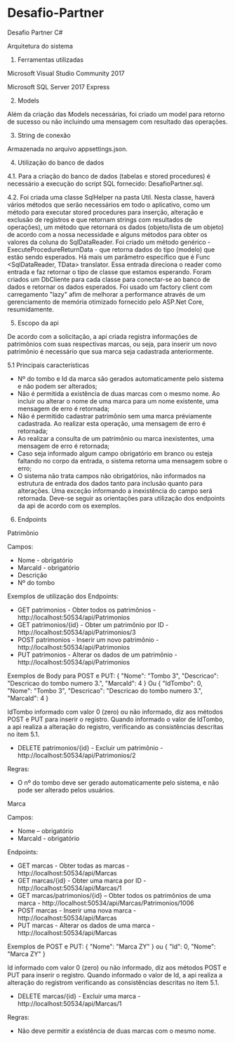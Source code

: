 # Desafio-Partner
Desafio Partner C#

Arquitetura do sistema


1. Ferramentas utilizadas

Microsoft Visual Studio Community 2017

Microsoft SQL Server 2017 Express


2. Models

Além da criação das Models necessárias, foi criado um model para retorno de sucesso ou não incluindo uma mensagem com resultado das operações.


3. String de conexão

Armazenada no arquivo appsettings.json.


4. Utilização do banco de dados

4.1. Para a criação do banco de dados (tabelas e stored procedures) é necessário a execução do script SQL fornecido: DesafioPartner.sql.

4.2. Foi criada uma classe SqlHelper na pasta Util. Nesta classe, haverá vários métodos que serão necessários em todo o aplicativo, como um método para executar stored procedures para inserção, alteração e exclusão de registros e que retornam strings com resultados de operações), um método que retornará os dados (objeto/lista de um objeto) de acordo com a nossa necessidade e alguns métodos para obter os valores da coluna do SqlDataReader.
Foi criado um método genérico - ExecuteProcedureReturnData - que retorna dados do tipo (modelo) que estão sendo esperados. Há mais um parâmetro específico que é Func <SqlDataReader, TData> translator. Essa entrada direciona o reader como entrada e faz retornar o tipo de classe que estamos esperando. 
Foram criados um DbCliente para cada classe para conectar-se ao banco de dados e retornar os dados esperados.
Foi usado um factory client com carregamento "lazy" afim de melhorar a performance através de um gerenciamento de memória otimizado fornecido pelo ASP.Net Core, resumidamente.


5. Escopo da api

De acordo com a solicitação, a api criada registra informações de patrimônios com suas respectivas marcas, ou seja, para inserir um novo patrimônio é necessário que sua marca seja cadastrada anteriormente.

5.1 Principais características

- Nº do tombo e Id da marca são gerados automaticamente pelo sistema e não podem ser alterados;
- Não é permitida a existência de duas marcas com o mesmo nome. Ao incluir ou alterar o nome de uma marca para um nome existente, uma mensagem de erro é retornada;
- Não é permitido cadastrar patrimônio sem uma marca préviamente cadastrada. Ao realizar esta operação, uma mensagem de erro é retornada;
- Ao realizar a consulta de um patrimônio ou marca inexistentes, uma mensagem de erro é retornada;
- Caso seja informado algum campo obrigatório em branco ou esteja faltando no corpo da entrada, o sistema retorna uma mensagem sobre o erro;
- O sistema não trata campos não obrigatórios, não informados na estrutura de entrada dos dados tanto para inclusão quanto para alterações. Uma exceção informando a inexistência do campo será retornada. Deve-se seguir as orientações para utilização dos endpoints da api de acordo com os exemplos.


6. Endpoints

Patrimônio

Campos:
- Nome - obrigatório
- MarcaId - obrigatório
- Descrição
- Nº do tombo

Exemplos de utilização dos Endpoints:
- GET patrimonios - Obter todos os patrimônios - http://localhost:50534/api/Patrimonios
- GET patrimonios/{id} - Obter um patrimônio por ID - http://localhost:50534/api/Patrimonios/3
- POST patrimonios - Inserir um novo patrimônio - http://localhost:50534/api/Patrimonios
- PUT patrimonios - Alterar os dados de um patrimônio - http://localhost:50534/api/Patrimonios

Exemplos de Body para POST e PUT:
{
    "Nome": "Tombo 3",
    "Descricao": "Descricao do tombo numero 3.",
    "MarcaId": 4
}
Ou
{
    "IdTombo": 0,
    "Nome": "Tombo 3",
    "Descricao": "Descricao do tombo numero 3.",
    "MarcaId": 4
}

IdTombo informado com valor 0 (zero) ou não informado, diz aos métodos POST e PUT para inserir o registro. Quando informado o valor de IdTombo, a api realiza a alteração do registro, verificando as consistências descritas no item 5.1.

- DELETE patrimonios/{id} - Excluir um patrimônio - http://localhost:50534/api/Patrimonios/2

Regras:
- O nº do tombo deve ser gerado automaticamente pelo sistema, e não pode ser alterado pelos usuários.


Marca

Campos:
- Nome – obrigatório
- MarcaId - obrigatório

Endpoints:
- GET marcas - Obter todas as marcas - http://localhost:50534/api/Marcas
- GET marcas/{id} - Obter uma marca por ID - http://localhost:50534/api/Marcas/1
- GET marcas/patrimonios/{id} – Obter todos os patrimônios de uma marca - http://localhost:50534/api/Marcas/Patrimonios/1006
- POST marcas - Inserir uma nova marca - http://localhost:50534/api/Marcas
- PUT marcas - Alterar os dados de uma marca - http://localhost:50534/api/Marcas

Exemplos de POST e PUT:
{
    "Nome": "Marca ZY"
}
ou
{
    "Id": 0,
    "Nome": "Marca ZY"
}

Id informado com valor 0 (zero) ou não informado, diz aos métodos POST e PUT para inserir o registro. Quando informado o valor de Id, a api realiza a alteração do registrom verificando as consistências descritas no item 5.1.

- DELETE marcas/{id} - Excluir uma marca - http://localhost:50534/api/Marcas/1

Regras:
- Não deve permitir a existência de duas marcas com o mesmo nome.
